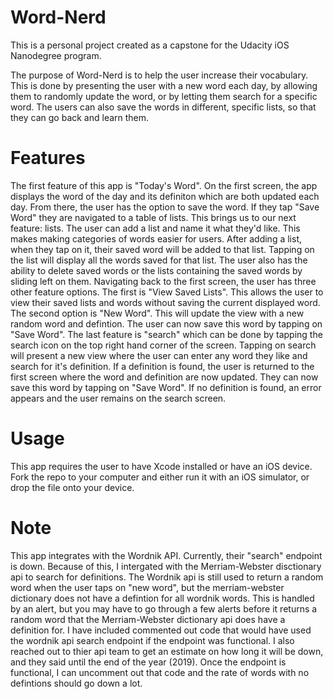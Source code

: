 # Word-Nerd
This is a personal project created as a capstone for the Udacity iOS Nanodegree program. 

The purpose of Word-Nerd is to help the user increase their vocabulary. This is done by presenting the user with a new word each day, by allowing them to randomly update the word, or by letting them search for a specific word. The users can also save the words in different, specific lists, so that they can go back and learn them. 


# Features
The first feature of this app is "Today's Word". On the first screen, the app displays the word of the day and its definiton which are both updated each day. From there, the user has the option to save the word. If they tap "Save Word" they are navigated to a table of lists.
This brings us to our next feature: lists. The user can add a list and name it what they'd like. This makes making categories of words easier for users. After adding a list, when they tap on it, their saved word will be added to that list. Tapping on the list will display all the words saved for that list. 
The user also has the ability to delete saved words or the lists containing the saved words by sliding left on them. 
Navigating back to the first screen, the user has three other feature options. The first is "View Saved Lists". This allows the user to view their saved lists and words without saving the current displayed word. 
The second option is "New Word". This will update the view with a new random word and defintion. The user can now save this word by tapping on "Save Word".
The last feature is "search" which can be done by tapping the search icon on the top right hand corner of the screen. Tapping on search will present a new view where the user can enter any word they like and search for it's definition. If a definition is found, the user is returned to the first screen where the word and definition are now updated. They can now save this word by tapping on "Save Word". If no definition is found, an error appears and the user remains on the search screen.


# Usage
This app requires the user to have Xcode installed or have an iOS device. Fork the repo to your computer and either run it with an iOS simulator, or drop the file onto your device. 

# Note
This app integrates with the Wordnik API. Currently, their "search" endpoint is down. Because of this, I intergated with the Merriam-Webster disctionary api to search for definitions. The Wordnik api is still used to return a random word when the user taps on "new word", but the merriam-webster dictionary does not have a defintion for all wordnik words. This is handled by an alert, but you may have to go through a few alerts before it returns a random word that the Merriam-Webster dictionary api does have a definition for. 
I have included commented out code that would have used the wordnik api search endpoint if the endpoint was functional. I also reached out to thier api team to get an estimate on how long it will be down, and they said until the end of the year (2019). Once the endpoint is functional, I can uncomment out that code and the rate of words with no defintions should go down a lot. 
